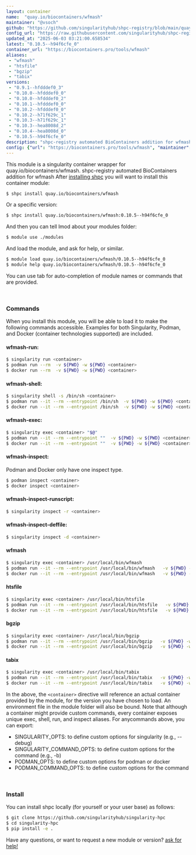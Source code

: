 ```yaml
---
layout: container
name:  "quay.io/biocontainers/wfmash"
maintainer: "@vsoch"
github: "https://github.com/singularityhub/shpc-registry/blob/main/quay.io/biocontainers/wfmash/container.yaml"
config_url: "https://raw.githubusercontent.com/singularityhub/shpc-registry/main/quay.io/biocontainers/wfmash/container.yaml"
updated_at: "2025-06-03 03:21:00.658534"
latest: "0.10.5--h94f6cfe_0"
container_url: "https://biocontainers.pro/tools/wfmash"
aliases:
 - "wfmash"
 - "htsfile"
 - "bgzip"
 - "tabix"
versions:
 - "0.9.1--hfdddef0_3"
 - "0.10.0--hfdddef0_0"
 - "0.10.0--hfdddef0_2"
 - "0.10.1--hfdddef0_0"
 - "0.10.2--hfdddef0_0"
 - "0.10.2--h71f629c_1"
 - "0.10.3--h71f629c_1"
 - "0.10.3--hea8008d_2"
 - "0.10.4--hea8008d_0"
 - "0.10.5--h94f6cfe_0"
description: "shpc-registry automated BioContainers addition for wfmash"
config: {"url": "https://biocontainers.pro/tools/wfmash", "maintainer": "@vsoch", "description": "shpc-registry automated BioContainers addition for wfmash", "latest": {"0.10.5--h94f6cfe_0": "sha256:0c4b7f60dc193be164b38625081b7d29c1f430ded77bfbffb4b955fc704ac4ac"}, "tags": {"0.9.1--hfdddef0_3": "sha256:a4d74aac03fac24d65c01df40db6018830824f22ed0e1a3645f6ddcbb0186fbc", "0.10.0--hfdddef0_0": "sha256:835276ccd4754e135c64c509f909077fd9d29dc32e9e0d04566b23587abee4c2", "0.10.0--hfdddef0_2": "sha256:c1ba386d30c832d896605d3903975a986993d7d3d8e121e2d5257e7cc3b35054", "0.10.1--hfdddef0_0": "sha256:14e8ad45827a0cff4f7cfdf259d8cf94551d30ce834b2c55a918d0acebca2baf", "0.10.2--hfdddef0_0": "sha256:6a45ccf742075051599b8d15ad26e10b054504ab3cc70559d8d9a01d623be415", "0.10.2--h71f629c_1": "sha256:7c9bd0a8cbf23716bae907cbb134197712915dc32c6e95cf5284dbace87faf80", "0.10.3--h71f629c_1": "sha256:d021c83624e6fb0fc7b966eadf0c040e40a036d40b85f54e8eb6981c2bb54ac6", "0.10.3--hea8008d_2": "sha256:b4f2f85ebdf54349e90a510772387990623b74520d1fee1e63ea8c5c71009efd", "0.10.4--hea8008d_0": "sha256:77e9c14e3e391f82633092f85289a4a3dfdbe2cf715db17a741eb37a54931acc", "0.10.5--h94f6cfe_0": "sha256:0c4b7f60dc193be164b38625081b7d29c1f430ded77bfbffb4b955fc704ac4ac"}, "docker": "quay.io/biocontainers/wfmash", "aliases": {"wfmash": "/usr/local/bin/wfmash", "htsfile": "/usr/local/bin/htsfile", "bgzip": "/usr/local/bin/bgzip", "tabix": "/usr/local/bin/tabix"}}
---
```


This module is a singularity container wrapper for quay.io/biocontainers/wfmash.
shpc-registry automated BioContainers addition for wfmash
After [installing shpc](#install) you will want to install this container module:


```bash
$ shpc install quay.io/biocontainers/wfmash
```

Or a specific version:

```bash
$ shpc install quay.io/biocontainers/wfmash:0.10.5--h94f6cfe_0
```

And then you can tell lmod about your modules folder:

```bash
$ module use ./modules
```

And load the module, and ask for help, or similar.

```bash
$ module load quay.io/biocontainers/wfmash/0.10.5--h94f6cfe_0
$ module help quay.io/biocontainers/wfmash/0.10.5--h94f6cfe_0
```

You can use tab for auto-completion of module names or commands that are provided.

<br>

### Commands

When you install this module, you will be able to load it to make the following commands accessible.
Examples for both Singularity, Podman, and Docker (container technologies supported) are included.

#### wfmash-run:

```bash
$ singularity run <container>
$ podman run --rm  -v ${PWD} -w ${PWD} <container>
$ docker run --rm  -v ${PWD} -w ${PWD} <container>
```

#### wfmash-shell:

```bash
$ singularity shell -s /bin/sh <container>
$ podman run --it --rm --entrypoint /bin/sh  -v ${PWD} -w ${PWD} <container>
$ docker run --it --rm --entrypoint /bin/sh  -v ${PWD} -w ${PWD} <container>
```

#### wfmash-exec:

```bash
$ singularity exec <container> "$@"
$ podman run --it --rm --entrypoint ""  -v ${PWD} -w ${PWD} <container> "$@"
$ docker run --it --rm --entrypoint ""  -v ${PWD} -w ${PWD} <container> "$@"
```

#### wfmash-inspect:

Podman and Docker only have one inspect type.

```bash
$ podman inspect <container>
$ docker inspect <container>
```

#### wfmash-inspect-runscript:

```bash
$ singularity inspect -r <container>
```

#### wfmash-inspect-deffile:

```bash
$ singularity inspect -d <container>
```


#### wfmash

```bash
$ singularity exec <container> /usr/local/bin/wfmash
$ podman run --it --rm --entrypoint /usr/local/bin/wfmash   -v ${PWD} -w ${PWD} <container> -c " $@"
$ docker run --it --rm --entrypoint /usr/local/bin/wfmash   -v ${PWD} -w ${PWD} <container> -c " $@"
```


#### htsfile

```bash
$ singularity exec <container> /usr/local/bin/htsfile
$ podman run --it --rm --entrypoint /usr/local/bin/htsfile   -v ${PWD} -w ${PWD} <container> -c " $@"
$ docker run --it --rm --entrypoint /usr/local/bin/htsfile   -v ${PWD} -w ${PWD} <container> -c " $@"
```


#### bgzip

```bash
$ singularity exec <container> /usr/local/bin/bgzip
$ podman run --it --rm --entrypoint /usr/local/bin/bgzip   -v ${PWD} -w ${PWD} <container> -c " $@"
$ docker run --it --rm --entrypoint /usr/local/bin/bgzip   -v ${PWD} -w ${PWD} <container> -c " $@"
```


#### tabix

```bash
$ singularity exec <container> /usr/local/bin/tabix
$ podman run --it --rm --entrypoint /usr/local/bin/tabix   -v ${PWD} -w ${PWD} <container> -c " $@"
$ docker run --it --rm --entrypoint /usr/local/bin/tabix   -v ${PWD} -w ${PWD} <container> -c " $@"
```



In the above, the `<container>` directive will reference an actual container provided
by the module, for the version you have chosen to load. An environment file in the
module folder will also be bound. Note that although a container
might provide custom commands, every container exposes unique exec, shell, run, and
inspect aliases. For anycommands above, you can export:

 - SINGULARITY_OPTS: to define custom options for singularity (e.g., --debug)
 - SINGULARITY_COMMAND_OPTS: to define custom options for the command (e.g., -b)
 - PODMAN_OPTS: to define custom options for podman or docker
 - PODMAN_COMMAND_OPTS: to define custom options for the command

<br>

### Install

You can install shpc locally (for yourself or your user base) as follows:

```bash
$ git clone https://github.com/singularityhub/singularity-hpc
$ cd singularity-hpc
$ pip install -e .
```

Have any questions, or want to request a new module or version? [ask for help!](https://github.com/singularityhub/singularity-hpc/issues)